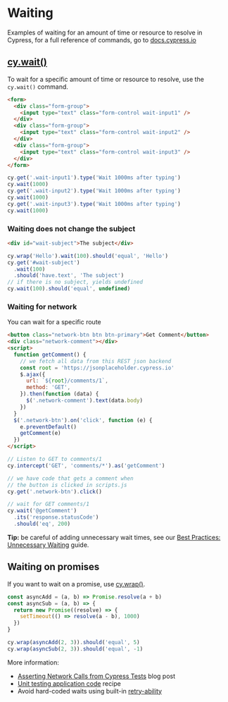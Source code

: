 # Waiting

Examples of waiting for an amount of time or resource to resolve in Cypress, for a full reference of commands, go to [docs.cypress.io](https://on.cypress.io/api)

## [cy.wait()](https://on.cypress.io/wait)

To wait for a specific amount of time or resource to resolve, use the `cy.wait()` command.

<!-- fiddle cy.wait() / wait for a specific amount of time-->

```html
<form>
  <div class="form-group">
    <input type="text" class="form-control wait-input1" />
  </div>
  <div class="form-group">
    <input type="text" class="form-control wait-input2" />
  </div>
  <div class="form-group">
    <input type="text" class="form-control wait-input3" />
  </div>
</form>
```

```js
cy.get('.wait-input1').type('Wait 1000ms after typing')
cy.wait(1000)
cy.get('.wait-input2').type('Wait 1000ms after typing')
cy.wait(1000)
cy.get('.wait-input3').type('Wait 1000ms after typing')
cy.wait(1000)
```

<!-- fiddle-end -->

### Waiting does not change the subject

<!-- fiddle cy.wait() / wait keeps the subject -->

```html
<div id="wait-subject">The subject</div>
```

```js
cy.wrap('Hello').wait(100).should('equal', 'Hello')
cy.get('#wait-subject')
  .wait(100)
  .should('have.text', 'The subject')
// if there is no subject, yields undefined
cy.wait(100).should('equal', undefined)
```

<!-- fiddle-end -->

### Waiting for network

You can wait for a specific route

<!-- fiddle cy.wait() / waiting for specific route -->

```html
<button class="network-btn btn btn-primary">Get Comment</button>
<div class="network-comment"></div>
<script>
  function getComment() {
    // we fetch all data from this REST json backend
    const root = 'https://jsonplaceholder.cypress.io'
    $.ajax({
      url: `${root}/comments/1`,
      method: 'GET',
    }).then(function (data) {
      $('.network-comment').text(data.body)
    })
  }
  $('.network-btn').on('click', function (e) {
    e.preventDefault()
    getComment(e)
  })
</script>
```

```js
// Listen to GET to comments/1
cy.intercept('GET', 'comments/*').as('getComment')

// we have code that gets a comment when
// the button is clicked in scripts.js
cy.get('.network-btn').click()

// wait for GET comments/1
cy.wait('@getComment')
  .its('response.statusCode')
  .should('eq', 200)
```

<!-- fiddle-end -->

**Tip:** be careful of adding unnecessary wait times, see our [Best Practices: Unnecessary Waiting](https://on.cypress.io/best-practices#Unnecessary-Waiting) guide.

## Waiting on promises

If you want to wait on a promise, use [cy.wrap()](https://on.cypress.io/wrap).

<!-- fiddle cy.wrap / a promise -->

```js
const asyncAdd = (a, b) => Promise.resolve(a + b)
const asyncSub = (a, b) => {
  return new Promise((resolve) => {
    setTimeout(() => resolve(a - b), 1000)
  })
}

cy.wrap(asyncAdd(2, 3)).should('equal', 5)
cy.wrap(asyncSub(2, 3)).should('equal', -1)
```

<!-- fiddle-end -->

More information:

- [Asserting Network Calls from Cypress Tests](https://www.cypress.io/blog/2019/12/23/asserting-network-calls-from-cypress-tests/) blog post
- [Unit testing application code](https://github.com/cypress-io/cypress-example-recipes#unit-testing) recipe
- Avoid hard-coded waits using built-in [retry-ability](https://on.cypress.io/retry-ability)
